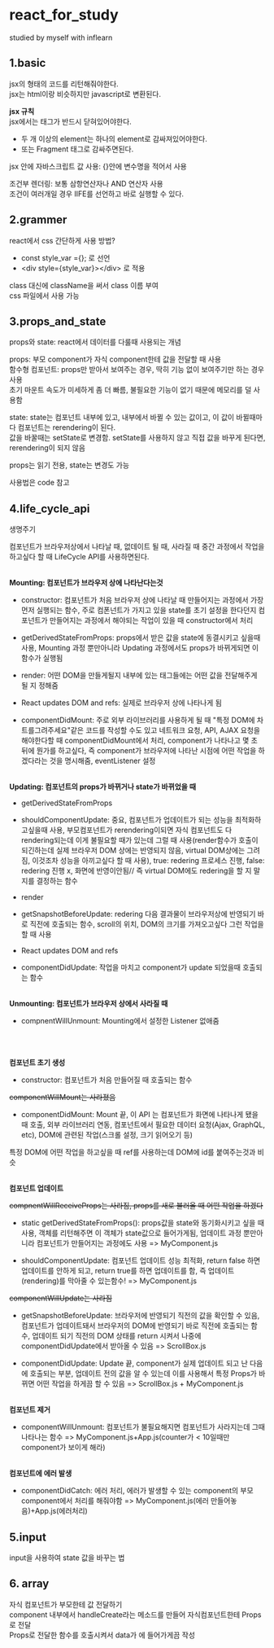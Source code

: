 # react_for_study
studied by myself with inflearn
## 1.basic
jsx의 형태의 코드를 리턴해줘야한다.  
jsx는 html이랑 비슷하지만 javascript로 변환된다.  

<b>jsx 규칙</b>  
jsx에서는 태그가 반드시 닫혀있어야한다.  
- 두 개 이상의 element는 하나의 element로 감싸져있어야한다.  
- 또는 Fragment 태그로 감싸주면된다. 
  
jsx 안에 자바스크립트 값 사용: {}안에 변수명을 적어서 사용  
  
조건부 렌더링: 보통 삼항연산자나 AND 연산자 사용  
조건이 여러개일 경우 IIFE를 선언하고 바로 실행할 수 있다.

## 2.grammer
react에서 css 간단하게 사용 방법?  
- const style_var ={}; 로 선언  
- \<div style={style_var}>\</div> 로 적용  

class 대신에 className을 써서 class 이름 부여  
css 파일에서 사용 가능 

## 3.props_and_state
props와 state: react에서 데이터를 다룰때 사용되는 개념  

props: 부모 component가 자식 component한테 값을 전달할 때 사용  
함수형 컴포넌트: props만 받아서 보여주는 경우, 딱히 기능 없이 보여주기만 하는 경우 사용  
초기 마운트 속도가 미세하게 좀 더 빠름, 불필요한 기능이 없기 때문에 메모리를 덜 사용함  

state: state는 컴포넌트 내부에 있고, 내부에서 바뀔 수 있는 값이고, 이 값이 바뀔때마다 컴포넌트는 rerendering이 된다.  
값을 바꿀때는 setState로 변경함. setState를 사용하지 않고 직접 값을 바꾸게 된다면, rerendering이 되지 않음   

props는 읽기 전용, state는 변경도 가능  

사용법은 code 참고

## 4.life_cycle_api
 생명주기

컴포넌트가 브라우저상에서 나타날 때, 없데이트 될 때, 사라질 때 중간 과정에서 작업을 하고싶다 할 때 LifeCycle API를 사용하면된다.

 

<br>
<b>Mounting: 컴포넌트가 브라우저 상에 나타난다는것</b>

- constructor: 컴포넌트가 처음 브라우저 상에 나타날 때 만들어지는 과정에서 가장 먼저 실행되는 함수, 주로 컴폰넌트가 가지고 있을 state를 초기 설정을 한다던지 컴포넌트가 만들어지는 과정에서 해야되는 작업이 있을 때 constructor에서 처리

- getDerivedStateFromProps: props에서 받은 값을 state에 동결시키고 싶을때 사용, Mounting 과정 뿐만아니라 Updating 과정에서도 props가 바뀌게되면 이 함수가 실행됨

- render: 어떤 DOM을 만들게될지 내부에 있는 태그들에는 어떤 값을 전달해주게 될 지 정해줌

- React updates DOM and refs: 실제로 브라우저 상에 나타나게 됨

- componentDidMount: 주로 외부 라이브러리를 사용하게 될 때 "특정 DOM에 차트를그려주세요"같은 코드를 작성할 수도 있고 네트워크 요청, API, AJAX 요청을 해야한다할 때 componentDidMount에서 처리, component가 나타나고 몇 초 뒤에 뭔가를 하고싶다, 즉 component가 브라우저에 나타난 시점에 어떤 작업을 하겠다라는 것을 명시해줌, eventListener 설정

 

<br>
<b>Updating: 컴포넌트의 props가 바뀌거나 state가 바뀌었을 때</b>

- getDerivedStateFromProps

- shouldComponentUpdate: 중요, 컴포넌트가 업데이트가 되는 성능을 최적화하고싶을때 사용, 부모컴포넌트가 rerendering이되면 자식 컴포넌트도 다 rendering되는데 이게 불필요할 때가 있는데 그럴 때 사용(render함수가 호출이 되긴하는데 실제 브라우저 DOM 상에는 반영되지 않음, virtual DOM상에는 그려짐, 이것조차 성능을 아끼고싶다 할 때 사용), true: redering 프로세스 진행, false: redering 진행 x, 화면에 반영이안됨// 즉 virtual DOM에도 redering을 할 지 말지를 결정하는 함수

- render

- getSnapshotBeforeUpdate: redering 다음 결과물이 브라우저상에 반영되기 바로 직전에 호출되는 함수, scroll의 위치, DOM의 크기를 가져오고싶다 그런 작업을 할 때 사용

- React updates DOM and refs

- componentDidUpdate: 작업을 마치고 component가 update 되었을때 호출되는 함수

 

<br>
<b>Unmounting: 컴포넌트가 브라우저 상에서 사라질 때</b>

- compnentWillUnmount: Mounting에서 설정한 Listener 없애줌

<br>
<br>

<b>컴포넌트 초기 생성</b>

- constructor: 컴포넌트가 처음 만들어질 때 호출되는 함수

~~componentWillMount는 사라졌음~~

- componentDidMount: Mount 끝, 이 API 는 컴포넌트가 화면에 나타나게 됐을 때 호출, 외부 라이브러리 연동, 컴포넌트에서 필요한 데이터 요청(Ajax, GraphQL, etc), DOM에 관련된 작업(스크롤 설정, 크기 읽어오기 등)

특정 DOM에 어떤 작업을 하고싶을 때 ref를 사용하는데 DOM에 id를 붙여주는것과 비슷

 

<br>
<b>컴포넌트 업데이트</b>

~~compnentWillReceiveProps는 사라짐, props를 새로 불러올 때 어떤 작업을 하겠다~~

- static getDerivedStateFromProps(): props값을 state와 동기화시키고 싶을 때 사용, 객체를 리턴해주면 이 객체가 state값으로 들어가게됨, 업데이트 과정 뿐만아니라 컴포넌트가 만들어지는 과정에도 사용 => MyComponent.js

- shouldComponentUpdate: 컴포넌트 업데이트 성능 최적화, return false 하면 업데이트를 안하게 되고, return true를 하면 업데이트를 함, 즉 업데이트(rendering)를 막아줄 수 있는함수! => MyComponent.js

~~componentWillUpdate는 사라짐~~

- getSnapshotBeforeUpdate: 브라우저에 반영되기 직전의 값을 확인할 수 있음, 컴포넌트가 업데이트돼서 브라우저의 DOM에 반영되기 바로 직전에 호출되는 함수, 업데이트 되기 직전의 DOM 상태를 return 시켜서 나중에 componentDidUpdate에서 받아올 수 있음 => ScrollBox.js

- componentDidUpdate: Update 끝, component가 실제 업데이트 되고 난 다음에 호출되는 부분, 업데이트 전의 값을 알 수 있는데 이를 사용해서 특정 Props가 바뀌면 어떤 작업을 하게끔 할 수 있음 => ScrollBox.js + MyComponent.js

 

<br>
<b>컴포넌트 제거</b>

- componentWillUnmount: 컴포넌트가 불필요해지면 컴포넌트가 사라지는데 그때 나타나는 함수 => MyComponent.js+App.js(counter가 < 10일때만 component가 보이게 해라)

 

<br>
<b>컴포넌트에 에러 발생</b>

- componentDidCatch: 에러 처리, 에러가 발생할 수 있는 component의 부모 component에서 처리를 해줘야함 => MyComponent.js(에러 만들어놓음)+App.js(에러처리)


## 5.input
input을 사용하여 state 값을 바꾸는 법

## 6. array
자식 컴포넌트가 부모한테 값 전달하기<br>
<App /> component 내부에서 handleCreate라는 메소드를 만들어 자식컴포넌트한테 Props로 전달<br>
Props로 전달한 함수를 호출시켜서 data가 <App />에 들어가게끔 작성<br><br>



